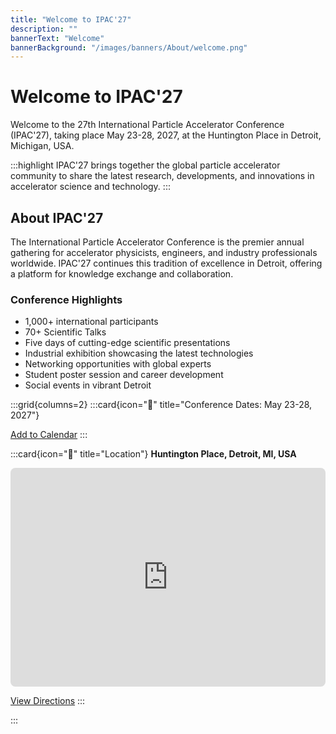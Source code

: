 ```yaml
---
title: "Welcome to IPAC'27"
description: ""
bannerText: "Welcome"
bannerBackground: "/images/banners/About/welcome.png"
---
```


# Welcome to IPAC'27

Welcome to the 27th International Particle Accelerator Conference (IPAC'27), taking place May 23-28, 2027, at the Huntington Place in Detroit, Michigan, USA.

:::highlight
IPAC'27 brings together the global particle accelerator community to share the latest research, developments, and innovations in accelerator science and technology.
:::

## About IPAC'27

The International Particle Accelerator Conference is the premier annual gathering for accelerator physicists, engineers, and industry professionals worldwide. IPAC'27 continues this tradition of excellence in Detroit, offering a platform for knowledge exchange and collaboration.

### Conference Highlights

- 1,000+ international participants
- 70+ Scientific Talks
- Five days of cutting-edge scientific presentations
- Industrial exhibition showcasing the latest technologies
- Networking opportunities with global experts
- Student poster session and career development
- Social events in vibrant Detroit

:::grid{columns=2}
:::card{icon="📅" title="Conference Dates: May 23-28, 2027"}


<calendar>

[Add to Calendar](https://calendar.google.com/calendar/render?action=TEMPLATE&text=IPAC'27+Conference&dates=20270523T080000Z/20270528T180000Z&details=18th+International+Particle+Accelerator+Conference&location=Huntington+Place,+Detroit,+MI,+USA)
:::

:::card{icon="📍" title="Location"}
**Huntington Place, Detroit, MI, USA**

<iframe src="https://maps.google.com/maps?q=Huntington+Place,+1+Washington+Blvd,+Detroit,+MI+48226&t=&z=15&ie=UTF8&iwloc=&output=embed" width="100%" height="350" style="border: 0; border-radius: 8px;" allowfullscreen="" loading="lazy" referrerpolicy="no-referrer-when-downgrade"></iframe>

[View Directions](https://maps.google.com/maps?daddr=Huntington+Place,+1+Washington+Blvd,+Detroit,+MI+48226)
:::


:::

